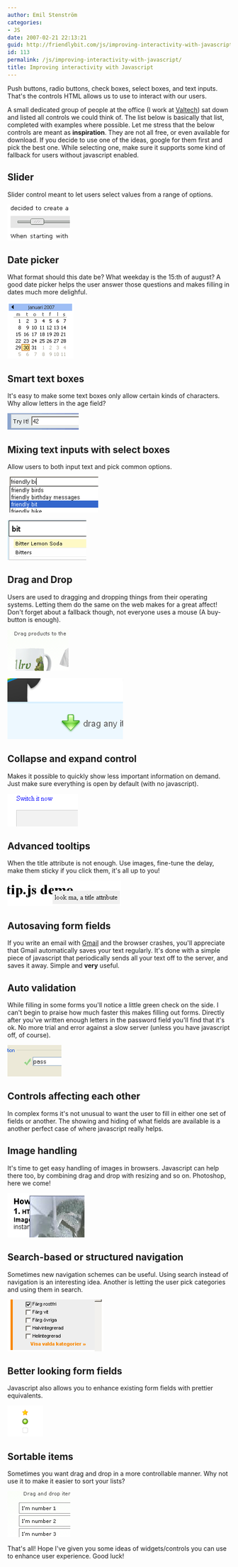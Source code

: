 ```yaml
---
author: Emil Stenström
categories:
- JS
date: 2007-02-21 22:13:21
guid: http://friendlybit.com/js/improving-interactivity-with-javascript/
id: 113
permalink: /js/improving-interactivity-with-javascript/
title: Improving interactivity with Javascript
---
```


Push buttons, radio buttons, check boxes, select boxes, and text inputs. That's the controls HTML allows us to use to interact with our users.

A small dedicated group of people at the office (I work at [Valtech](http://www.valtech.se)) sat down and listed all controls we could think of. The list below is basically that list, completed with examples where possible. Let me stress that the below controls are meant as **inspiration**. They are not all free, or even available for download. If you decide to use one of the ideas, google for them first and pick the best one. While selecting one, make sure it supports some kind of fallback for users without javascript enabled.

## Slider

Slider control meant to let users select values from a range of options.

[![Slider control](/files/ajaxexamples/slider.png)](http://webfx.eae.net/dhtml/slider/slider.html)

## Date picker

What format should this date be? What weekday is the 15:th of august? A good date picker helps the user answer those questions and makes filling in dates much more delighful.

[![Date picker](/files/ajaxexamples/datepicker.png)](http://www.basicdatepicker.com/)

## Smart text boxes

It's easy to make some text boxes only allow certain kinds of characters. Why allow letters in the age field?

[![Text box that only allows numbers](/files/ajaxexamples/smarttextbox.png)](http://www.cambiaresearch.com/c4/029c978b-aac5-472e-97a8-95b256f5febd/How-Can-I-Use-Javascript-to-Allow-Only-Numbers-to-Be-Entered-in-a-TextBox.aspx)

## Mixing text inputs with select boxes

Allow users to both input text and pick common options.

[![Google Suggest](/files/ajaxexamples/gsuggest.png)](http://www.google.com/webhp?complete=1&amp;hl=en)

![Ingredience picker with AJAX](/files/ajaxexamples/extratasty.png)

## Drag and Drop

Users are used to dragging and dropping things from their operating systems. Letting them do the same on the web makes for a great affect! Don't forget about a fallback though, not everyone uses a mouse (A buy-button is enough).

![Example shop with drag and drop](/files/ajaxexamples/dragdrop.png)

[![Real shop with drag and drop](/files/ajaxexamples/panic.png)](http://www.panic.com/goods/)

## Collapse and expand control

Makes it possible to quickly show less important information on demand. Just make sure everything is open by default (with no javascript).

![Toggling a block is easy](/files/ajaxexamples/expand.png)

## Advanced tooltips

When the title attribute is not enough. Use images, fine-tune the delay, make them sticky if you click them, it's all up to you!

![Tool tips with a little spice](/files/ajaxexamples/tooltip.png)

## Autosaving form fields

If you write an email with [Gmail](http://www.gmail.com) and the browser crashes, you'll appreciate that Gmail automatically saves your text regularly. It's done with a simple piece of javascript that periodically sends all your text off to the server, and saves it away. Simple and **very** useful.

## Auto validation

While filling in some forms you'll notice a little green check on the side. I can't begin to praise how much faster this makes filling out forms. Directly after you've written enough letters in the password field you'll find that it's ok. No more trial and error against a slow server (unless you have javascript off, of course).

[![Early notification that the password is correct](/files/ajaxexamples/autovalid.png)](http://www.zapatec.com/website/ajax/zpform/doc/demo.html#ajax.html)

## Controls affecting each other

In complex forms it's not unusual to want the user to fill in either one set of fields or another. The showing and hiding of what fields are available is a another perfect case of where javascript really helps.

## Image handling

It's time to get easy handling of images in browsers. Javascript can help there too, by combining drag and drop with resizing and so on. Photoshop, here we come!

[![Images you can move and resize in the browser](/files/ajaxexamples/images.png)](http://www.walterzorn.com/dragdrop/dragdrop_e.htm)

## Search-based or structured navigation

Sometimes new navigation schemes can be useful. Using search instead of navigation is an interesting idea. Another is letting the user pick categories and using them in search.

[![Menu that allows expanding and searching](/files/ajaxexamples/searchstructure.png)](http://www.vitvarumaklarna.se/)

## Better **looking** form fields

Javascript also allows you to enhance existing form fields with prettier equivalents.

![Pretty form controls](/files/ajaxexamples/checkboxes.png)

## Sortable items

Sometimes you want drag and drop in a more controllable manner. Why not use it to make it easier to sort your lists?

![Sortable list items](/files/ajaxexamples/sortable.png)

That's all! Hope I've given you some ideas of widgets/controls you can use to enhance user experience. Good luck!
